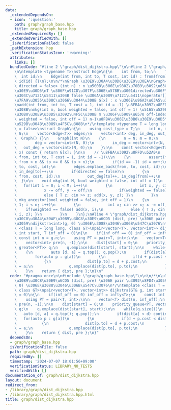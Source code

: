 ```yaml
---
data:
  _extendedDependsOn:
  - icon: ':question:'
    path: graph/graph_base.hpp
    title: graph/graph_base.hpp
  _extendedRequiredBy: []
  _extendedVerifiedWith: []
  _isVerificationFailed: false
  _pathExtension: hpp
  _verificationStatusIcon: ':warning:'
  attributes:
    links: []
  bundledCode: "#line 2 \"graph/dist_dijkstra.hpp\"\n\n#line 2 \"graph/graph_base.hpp\"\
    \n\ntemplate <typename T>\nstruct Edge\n{\n    int from, to;\n    T cost;\n  \
    \  int id;\n    Edge(int from, int to, T cost, int id) : from(from), to(to), cost(cost),\
    \ id(id) {}\n};\n\n/*\nGraph \u30E9\u30A4\u30D6\u30E9\u30EA\nGraph<T = long long,\
    \ directed = false> (int n) : n \u500B\u306E\u9802\u70B9\u3092\u6301\u3064\u30B0\
    \u30E9\u30D5\nT \u306F\u91CD\u307F\u306E\u578B\u3001directed\u306F\u6709\u5411\
    \u304C\u7121\u5411\u304B false \u306A\u3089\u7121\u5411\noperator[] \u304C\u5B9A\
    \u7FA9\u3055\u308C\u3066\u3044\u308B G[x] : x \u306E\u96A3\u63A5\u30EA\u30B9\u30C8\
    \nadd(int from, int to, T cost = 1, int id = -1) \u8FBA\u3092\u8FFD\u52A0\u3059\
    \u308B\nmkg(int m, bool weighted = false, int off = 1) \u5165\u529B\u304B\u3089\
    \u30B0\u30E9\u30D5\u3092\u4F5C\u308B m \u306F\u5909\u6570 off-index\nmkg_ancestor(bool\
    \ weighted = false, int off = 1) n-1\u8FBA\u306E\u30B0\u30E9\u30D5\u3092\u5165\
    \u529B\u304B\u3089\u4F5C\u308B\n*/\ntemplate <typename T = long long, bool directed\
    \ = false>\nstruct Graph\n{\n    using cost_type = T;\n    int n, m;\n    vector<vector<Edge<T>>>\
    \ G;\n    vector<Edge<T>> edges;\n    vector<int> deg, in_deg, out_deg;\n\n  \
    \  Graph() {}\n    Graph(int N)\n    {\n        n = N; m = 0;\n        G = vector<vector<Edge<T>>>(N);\n\
    \        deg = vector<int>(N, 0);\n        in_deg = vector<int>(N, 0);\n     \
    \   out_deg = vector<int>(N, 0);\n    }\n\n    const vector<Edge<T>>& operator[](int\
    \ x) const { return G[x]; }\n\n    // \u8FBA\u3092\u8FFD\u52A0\n    void add(int\
    \ from, int to, T cost = 1, int id = -1)\\\n    {\n        assert(from >= 0 &&\
    \ from < n && to >= 0 && to < n);\n        if(id == -1) id = m++;\n        G[from].emplace_back(from,\
    \ to, cost, id);\n        edges.emplace_back(from, to, cost, id);\n        out_deg[from]++,\
    \ in_deg[to]++;\n        if(directed == false)\n        {\n            G[to].emplace_back(to,\
    \ from, cost, id);\n            out_deg[to]++, in_deg[from]++;\n        }\n  \
    \  }\n\n    void mkg(int M, bool weighted = false, int off = 1)\n    {\n     \
    \   for(int i = 0; i < M; i++)\n        {\n            int x, y; cin >> x >> y;\n\
    \            x -= off, y -= off;\n            if(weighted == false) add(x, y);\n\
    \            else { T z; cin >> z; add(x, y, z); }\n        }\n    }\n\n    void\
    \ mkg_ancestor(bool weighted = false, int off = 1)\n    {\n        for(int i =\
    \ 1; i < n; i++)\n        {\n            int x; cin >> x; x -= off;\n        \
    \    if(weighted == false) add(x, i);\n            else { T z; cin >> z; add(x,\
    \ i, z); }\n        }\n    }\n};\n#line 4 \"graph/dist_dijkstra.hpp\"\n\n\n/*\n\
    \u30C0\u30A4\u30AF\u30B9\u30C8\u30E9\u6CD5 (dist, pre) \u306E pair \u3092\u8FD4\
    \u3059\ndijkstra<int>(g, 0) \u306E\u3088\u3046\u306B\u547C\u3076\n*/\ntemplate\
    \ <class T = long long, class GT>\npair<vector<T>, vector<int>> dijkstra(GT& g,\
    \ int start, T inf_off = 0)\n{\n    if(inf_off == 0) inf_off = infty<T>;\n   \
    \ const int n = g.n;\n    using PT = pair<T, int>;\n\n    vector<T> dist(n, inf_off);\n\
    \    vector<int> pre(n, -1);\n\n    dist[start] = 0;\n    priority_queue<PT, vector<PT>,\
    \ greater<PT>> q;\n    q.emplace(dist[start], start);\n\n    while(q.size())\n\
    \    {\n        auto [d, a] = q.top(); q.pop();\n        if(dist[a] < d) continue;\n\
    \        for(auto p : g[a])\n        {\n            if(d + p.cost < dist[p.to])\n\
    \            {\n                dist[p.to] = d + p.cost;\n                pre[p.to]\
    \ = a;\n                q.emplace(dist[p.to], p.to);\n            }\n        }\n\
    \    }\n    return { dist, pre };\n}\n"
  code: "#pragma once\n\n#include \"graph/graph_base.hpp\"\n\n\n/*\n\u30C0\u30A4\u30AF\
    \u30B9\u30C8\u30E9\u6CD5 (dist, pre) \u306E pair \u3092\u8FD4\u3059\ndijkstra<int>(g,\
    \ 0) \u306E\u3088\u3046\u306B\u547C\u3076\n*/\ntemplate <class T = long long,\
    \ class GT>\npair<vector<T>, vector<int>> dijkstra(GT& g, int start, T inf_off\
    \ = 0)\n{\n    if(inf_off == 0) inf_off = infty<T>;\n    const int n = g.n;\n\
    \    using PT = pair<T, int>;\n\n    vector<T> dist(n, inf_off);\n    vector<int>\
    \ pre(n, -1);\n\n    dist[start] = 0;\n    priority_queue<PT, vector<PT>, greater<PT>>\
    \ q;\n    q.emplace(dist[start], start);\n\n    while(q.size())\n    {\n     \
    \   auto [d, a] = q.top(); q.pop();\n        if(dist[a] < d) continue;\n     \
    \   for(auto p : g[a])\n        {\n            if(d + p.cost < dist[p.to])\n \
    \           {\n                dist[p.to] = d + p.cost;\n                pre[p.to]\
    \ = a;\n                q.emplace(dist[p.to], p.to);\n            }\n        }\n\
    \    }\n    return { dist, pre };\n}"
  dependsOn:
  - graph/graph_base.hpp
  isVerificationFile: false
  path: graph/dist_dijkstra.hpp
  requiredBy: []
  timestamp: '2024-07-07 18:01:56+09:00'
  verificationStatus: LIBRARY_NO_TESTS
  verifiedWith: []
documentation_of: graph/dist_dijkstra.hpp
layout: document
redirect_from:
- /library/graph/dist_dijkstra.hpp
- /library/graph/dist_dijkstra.hpp.html
title: graph/dist_dijkstra.hpp
---
```

